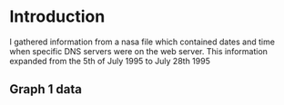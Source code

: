 # Introduction
I gathered information from a nasa file which contained dates and time when specific DNS servers were on the web server. This information expanded
from the 5th of July 1995 to July 28th 1995

## Graph 1 data












